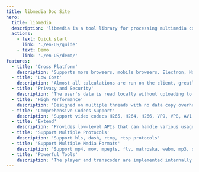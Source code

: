 ```yaml
---
title: libmedia Doc Site
hero:
  title: libmedia
  description: 'libmedia is a tool library for processing multimedia content (such as audio, video, subtitles) on the web platform'
  actions:
    - text: Quick start
      link: './en-US/guide'
    - text: Demo
      link: './en-US/demo/'
features:
  - title: 'Cross Platform'
    description: 'Supports more browsers, mobile browsers, Electron, Node environments'
  - title: 'Low Cost'
    description: 'Almost all calculations are run on the client, greatly reducing server costs'
  - title: 'Privacy and Security'
    description: "The user's data is read locally without uploading to the server"
  - title: 'High Performance'
    description: 'Designed on multiple threads with no data copy overhead, the overhead of interoperate with Wasm modules is negligible; and supports Webcodecs to use hardware codecs'
  - title: 'Comprehensive Codecs Support'
    description: 'Support video codecs H265, H264, H266, VP9, ​​VP8, AV1 and audio codecs AAC, MP3, FLAC, SPEEX, OPUS, G711 <br> &nbsp;'
  - title: 'Extend'
    description: 'Provides low-level APIs that can handle various usage scenarios, and can implement more complex business logic based on these low-level APIs'
  - title: 'Support Multiple Protocols'
    description: 'Support hls, dash, rtmp, rtsp protocols'
  - title: 'Support Multiple Media Formats'
    description: 'Support mp4, mov, mpegts, flv, matroska, webm, mp3, ogg, flac, aac, wav packaging formats'
  - title: 'Powerful Tools'
    description: 'The player and transcoder are implemented internally for quick use'
---
```

